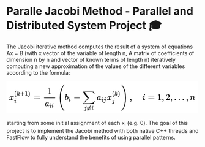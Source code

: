 # Paralle Jacobi Method - Parallel and Distributed System Project 🎓


The Jacobi iterative method computes the result of a system of equations Ax = B (with x vector of the variable of length n, A matrix of coefficients of dimension n by n and vector of known terms of length n) iteratively computing a new approximation of the values of the different variables according to the formula:

![plot](./formula.png)

starting from some initial assignment of each x<sub>i</sub> (e.g. 0).
The goal of this project is to implement the Jacobi method with both native C++ threads and FastFlow to fully understand the benefits of using parallel patterns. 
